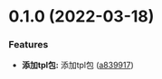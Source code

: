 # 0.1.0 (2022-03-18)


### Features

* **添加tpl包:** 添加tpl包 ([a839917](https://github.com/qinshixixing/lunarlight/commit/a839917403113fa01ff1b4ff4d42e8631e2bd4d5))



